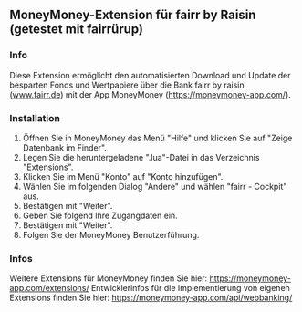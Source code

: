 ## MoneyMoney-Extension für fairr by Raisin (getestet mit fairrürup)

### Info
Diese Extension ermöglicht den automatisierten Download und Update der besparten Fonds und Wertpapiere über die Bank fairr by raisin (www.fairr.de) mit der App MoneyMoney (https://moneymoney-app.com/).

### Installation
1. Öffnen Sie in MoneyMoney das Menü "Hilfe" und klicken Sie auf "Zeige Datenbank im Finder".
2. Legen Sie die heruntergeladene ".lua"-Datei in das Verzeichnis "Extensions".
3. Klicken Sie im Menü "Konto" auf "Konto hinzufügen".
4. Wählen Sie im folgenden Dialog "Andere" und wählen "fairr - Cockpit" aus.
5. Bestätigen mit "Weiter".
6. Geben Sie folgend Ihre Zugangdaten ein.
7. Bestätigen mit "Weiter".
8. Folgen Sie der MoneyMoney Benutzerführung.

### Infos
Weitere Extensions für MoneyMoney finden Sie hier: https://moneymoney-app.com/extensions/
Entwicklerinfos für die Implementierung von eigenen Extensions finden Sie hier: https://moneymoney-app.com/api/webbanking/
